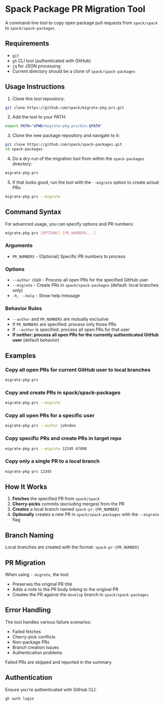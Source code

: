 # Spack Package PR Migration Tool

A command-line tool to copy open package pull requests from `spack/spack` to `spack/spack-packages`.

## Requirements

- `git`
- `gh` CLI tool (authenticated with GitHub)
- `jq` for JSON processing
- Current directory should be a clone of `spack/spack-packages`

## Usage Instructions

1. Clone this tool repository:
```bash
git clone https://github.com/spack/migrate-pkg-prs.git
```

2. Add the tool to your PATH:
```bash
export PATH="$PWD/migrate-pkg-prs/bin:$PATH"
```

3. Clone the new package repository and navigate to it:
```bash
git clone https://github.com/spack/spack-packages.git
cd spack-packages
```

4. Do a dry-run of the migration tool from within the `spack-packages` directory:
```bash
migrate-pkg-prs
```

5. If that looks good, run the tool with the `--migrate` option to create actual PRs:
```bash
migrate-pkg-prs --migrate
```

## Command Syntax

For advanced usage, you can specify options and PR numbers:

```bash
migrate-pkg-prs [OPTIONS] [PR_NUMBERS...]
```

### Arguments

- `PR_NUMBERS` - (Optional) Specific PR numbers to process

### Options

- `--author USER` - Process all open PRs for the specified GitHub user
- `--migrate` - Create PRs in `spack/spack-packages` (default: local branches only)
- `-h, --help` - Show help message

### Behavior Rules

- `--author` and `PR_NUMBERS` are mutually exclusive
- If `PR_NUMBERS` are specified: process only those PRs
- If `--author` is specified: process all open PRs for that user
- **If neither: process all open PRs for the currently authenticated GitHub user** (default behavior)

## Examples

### Copy all open PRs for current GitHub user to local branches
```bash
migrate-pkg-prs
```

### Copy and create PRs in spack/spack-packages
```bash
migrate-pkg-prs --migrate
```

### Copy all open PRs for a specific user
```bash
migrate-pkg-prs --author johndoe
```

### Copy specific PRs and create PRs in target repo
```bash
migrate-pkg-prs --migrate 12345 67890
```

### Copy only a single PR to a local branch
```bash
migrate-pkg-prs 12345
```

## How It Works

1. **Fetches** the specified PR from `spack/spack`
2. **Cherry-picks** commits (excluding merges) from the PR
3. **Creates** a local branch named `spack-pr-{PR_NUMBER}`
4. **Optionally** creates a new PR in `spack/spack-packages` with the `--migrate` flag

## Branch Naming

Local branches are created with the format: `spack-pr-{PR_NUMBER}`

## PR Migration

When using `--migrate`, the tool:
- Preserves the original PR title
- Adds a note to the PR body linking to the original PR
- Creates the PR against the `develop` branch in `spack/spack-packages`

## Error Handling

The tool handles various failure scenarios:
- Failed fetches
- Cherry-pick conflicts
- Non-package PRs
- Branch creation issues
- Authentication problems

Failed PRs are skipped and reported in the summary.

## Authentication

Ensure you're authenticated with GitHub CLI:
```bash
gh auth login
```
